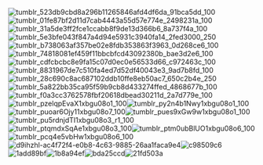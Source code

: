 ![tumblr_523db9cbd8a296b11265846afd4df6da_91bca5dd_100](https://github.com/BAPHl/BAPHl/assets/92185101/cb809533-ec14-4054-b264-87c2d37a5dd1)![tumblr_01fe87bf2d11d7cab4443a55d57e774e_2498231a_100](https://github.com/BAPHl/BAPHl/assets/92185101/3424b8ac-7faf-42c9-9c91-8f1a26a86fdd)![tumblr_31a5de3ff2fce1ccabb8f9de13d366b6_8a737f4a_100](https://github.com/BAPHl/BAPHl/assets/92185101/5510ec7c-edd3-47da-a87c-58dfe633f515)![tumblr_5e3bfe043f847a4d94e5931c3940fa14_2fed3000_250](https://github.com/BAPHl/BAPHl/assets/92185101/0b30e1a5-599e-42e7-8509-679fa1572d37)![tumblr_b738063af357be02e8fdb353863f3963_0d268ce6_100](https://github.com/BAPHl/BAPHl/assets/92185101/382e72c1-d0cc-4222-9645-da373afd14a5)![tumblr_74818081ef459f11bbcbfcd43092380b_bae3d2e6_100](https://github.com/BAPHl/BAPHl/assets/92185101/d92d900a-92ac-4c31-92be-746dd4ce59f6)![tumblr_cdfcbcbc8e9fa15c07d0ec0e56533d66_c972463c_100](https://github.com/BAPHl/BAPHl/assets/92185101/69fd8435-032a-433e-9e3a-08f191109fa5)![tumblr_8831967de7c510fa4ed7d52df40043e3_9ad7b8fd_100](https://github.com/BAPHl/BAPHl/assets/92185101/a90ccf0d-5b9f-4925-be1d-90929cb3330e)![tumblr_28c690c8ac687102ddb10ffe8eb50ac7_650c2b4e_250](https://github.com/BAPHl/BAPHl/assets/92185101/86842611-202c-4cd3-8423-77b03f00969d)![tumblr_5a822bb35ca95f59b9cb8d433274ffed_4868677b_100](https://github.com/BAPHl/BAPHl/assets/92185101/591205f9-012f-4fd5-92a8-f50d62cbbd5d)![tumblr_f0a3cc3762578fbf20618dbead30211d_2a7d779e_100](https://github.com/BAPHl/BAPHl/assets/92185101/6259c25d-0c59-4ffe-b88f-4d224c04f57e)![tumblr_pzelqpEvaX1xbgu08o1_100](https://github.com/BAPHl/BAPHl/assets/92185101/dd192c0f-5e16-498f-8cae-1dbad3cfb844)![tumblr_py2n4b1Nwy1xbgu08o1_100](https://github.com/BAPHl/BAPHl/assets/92185101/8a2a9056-2fc1-47db-aaeb-b5a9c15a642e)![tumblr_puoar6Ojy11xbgu08o7_100](https://github.com/BAPHl/BAPHl/assets/92185101/aedcf0f4-a3db-46d1-a0da-72aa1ddcf5b2)![tumblr_pues9xGw9w1xbgu08o1_100](https://github.com/BAPHl/BAPHl/assets/92185101/b1f6fa4b-65e2-4ed6-b3a6-bcf6b2c9b37f)![tumblr_pu5rdnjdTI1xbgu08o3_r1_100](https://github.com/BAPHl/BAPHl/assets/92185101/ebbeb730-de1e-4078-b55d-06d5259e2d6c)![tumblr_ptqmdxSqAe1xbgu08o3_100](https://github.com/BAPHl/BAPHl/assets/92185101/54f40afd-4e3a-4b78-ae12-5a75b6f3a1c7)![tumblr_ptm0ubBlUO1xbgu08o6_100](https://github.com/BAPHl/BAPHl/assets/92185101/24a9325b-3f12-46cc-ab5e-3e1217abca77)![tumblr_pcq4e5vbHw1xbgu08o6_100](https://github.com/BAPHl/BAPHl/assets/92185101/df1191f0-4f82-4635-86da-d5983ac04791)![d9ihzhl-ac4f72f4-e0b8-4c63-9885-26aa1faca9e4](https://github.com/BAPHl/BAPHl/assets/92185101/59667b25-c3b1-4db6-9c57-062874133d0d)![c98509c6](https://github.com/BAPHl/BAPHl/assets/92185101/35a269d6-d967-4949-a41b-645579cf97bf)![1add89bf](https://github.com/BAPHl/BAPHl/assets/92185101/def017a2-417c-446b-bf23-37a3d89ca9db)![1b8a94ef](https://github.com/BAPHl/BAPHl/assets/92185101/71e38848-a6c8-4fa1-99d9-4028c102fe02)![bda25ccd](https://github.com/BAPHl/BAPHl/assets/92185101/642587a6-c433-4e22-973b-f00a684ec95a)![21fd503a](https://github.com/BAPHl/BAPHl/assets/92185101/6407584a-2dda-414e-adb3-75c19fd0ceb9)






















































